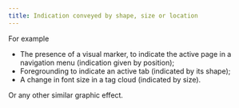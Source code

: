 ```yaml
---
title: Indication conveyed by shape, size or location
---
```


For example

- The presence of a visual marker, to indicate the active page in a navigation menu (indication given by position);
- Foregrounding to indicate an active tab (indicated by its shape);
- A change in font size in a tag cloud (indicated by size).

Or any other similar graphic effect.
